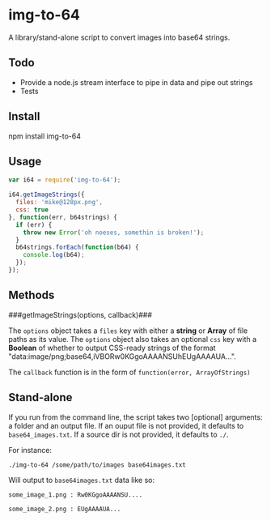 img-to-64
=========

A library/stand-alone script to convert images into base64 strings.
  

Todo
----

* Provide a node.js stream interface to pipe in data and pipe out strings
* Tests


Install
-------

  npm install img-to-64

  
Usage
-----
```javascript
var i64 = require('img-to-64');

i64.getImageStrings({
  files: 'mike@128px.png',
  css: true
}, function(err, b64strings) {
  if (err) {
    throw new Error('oh noeses, somethin is broken!');
  }
  b64strings.forEach(function(b64) {
    console.log(b64);
  });
});

```
  
Methods
-------
###getImageStrings(options, callback)###

The `options` object takes a `files` key with either a **string** or **Array** of file paths as its value. The `options` object also takes an optional `css` key with a **Boolean** of whether to output CSS-ready strings of the format "data:image/png;base64,iVBORw0KGgoAAAANSUhEUgAAAAUA...".

The `callback` function is in the form of `function(error, ArrayOfStrings)`
  

Stand-alone
-----------
If you run from the command line, the script takes two [optional] arguments: a folder and an output file. If an ouput file is not provided, it defaults to `base64_images.txt`. If a source dir is not provided, it defaults to `./`.
  
For instance:

    ./img-to-64 /some/path/to/images base64images.txt

Will output to `base64images.txt` data like so:

    some_image_1.png : Rw0KGgoAAAANSU....

    some_image_2.png : EUgAAAAUA...
